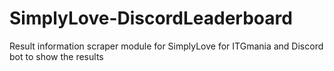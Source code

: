# SimplyLove-DiscordLeaderboard
Result information scraper module for SimplyLove for ITGmania and Discord bot to show the results
